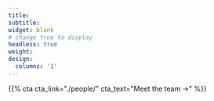 ```yaml
---
title:
subtitle:
widget: blank
# change true to display
headless: true
weight:
design:
  columns: '1'
---
```


{{% cta cta_link="./people/" cta_text="Meet the team →" %}}
